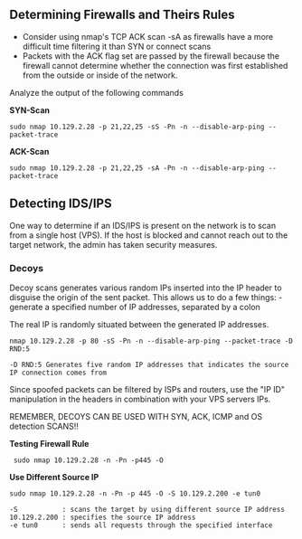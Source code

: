 
## Determining Firewalls and Theirs Rules

- Consider using nmap's TCP ACK scan -sA as firewalls have a more difficult time filtering it than SYN or connect scans
- Packets with the ACK flag set are passed by the firewall because the firewall cannot determine whether the connection was first established from the outside or inside of the network.

Analyze the output of the following commands

**SYN-Scan**
```
sudo nmap 10.129.2.28 -p 21,22,25 -sS -Pn -n --disable-arp-ping --packet-trace
```

**ACK-Scan**
```
sudo nmap 10.129.2.28 -p 21,22,25 -sA -Pn -n --disable-arp-ping --packet-trace
```

## Detecting IDS/IPS

One way to determine if an IDS/IPS is present on the network is to scan from a single host (VPS). If the host is blocked and cannot reach out to the target network, the admin has taken security measures.

### Decoys

Decoy scans generates various random IPs inserted into the IP header to disguise the origin of the sent packet. This allows us to do a few things:
	-generate a specified number of IP addresses, separated by a colon

The real IP is randomly situated between the generated IP addresses.
```
nmap 10.129.2.28 -p 80 -sS -Pn -n --disable-arp-ping --packet-trace -D RND:5
```
	-D RND:5 Generates five random IP addresses that indicates the source IP connection comes from

Since spoofed packets can be filtered by ISPs and routers, use the "IP ID" manipulation in the headers in combination with your VPS servers IPs.

REMEMBER, DECOYS CAN BE USED WITH SYN, ACK, ICMP and OS detection SCANS!!

**Testing Firewall Rule**
```
 sudo nmap 10.129.2.28 -n -Pn -p445 -O
```

**Use Different Source IP**
```
sudo nmap 10.129.2.28 -n -Pn -p 445 -O -S 10.129.2.200 -e tun0
```
	-S           : scans the target by using different source IP address
	10.129.2.200 : specifies the source IP address
	-e tun0      : sends all requests through the specified interface

